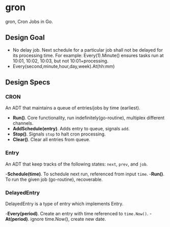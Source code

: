 # gron
gron, Cron Jobs in Go.


## Design Goal

- No delay job. Next schedule for a particular job shall not be delayed for its processing time. For example: Every(1).Minute() ensures tasks run at 10:01, 10:02, 10:03, but not 10:01+processing.
- Every(second,minute,hour,day,week).At(hh:mm)

## Design Specs

### CRON
An ADT that maintains a queue of entries/jobs by time (earliest).

- **Run()**. Core functionality, run indefinitely(go-routine), multiplex different channels.
- **AddSchedule(entry)**. Adds entry to queue, signals `add`.
- **Stop()**. Signals `stop` to halt cron processing.
- **Clear()**. Clear all entries from queue.


### Entry
An ADT that keep tracks of the following states: `next`, `prev`, and `job`.

-**Schedule(time)**. To schedule next run, referenced from input `time`.
-**Run()**. To run the given job (go-routine), recoverable.

### DelayedEntry
DelayedEntry is a type of entry which implements Entry.

-**Every(period)**. Create an entry with time referenced to `time.Now()`.
-**At(period)**. ignore time.Now(), create new date.
